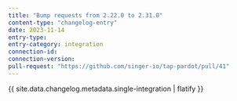 ```yaml
---
title: "Bump requests from 2.22.0 to 2.31.0"
content-type: "changelog-entry"
date: 2023-11-14
entry-type: 
entry-category: integration
connection-id: 
connection-version: 
pull-request: "https://github.com/singer-io/tap-pardot/pull/41"
---
```

{{ site.data.changelog.metadata.single-integration | flatify }}